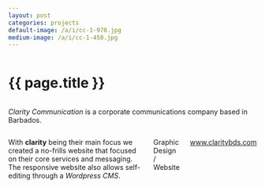 ```yaml
---
layout: post
categories: projects
default-image: /a/i/cc-1-970.jpg
medium-image: /a/i/cc-1-450.jpg
---
```

<div class="row">

  <div class="small-12 columns">
    <h1 class="project-title text-center">{{ page.title }}</h1>
  </div>

  <div class="small-12 medium-6 columns">
  <p class="lead"><i>Clarity Communication</i> is a corporate communications company based in Barbados.</p>
  </div>

  <div class="small-12 medium-6 columns">
  <p>With <b>clarity</b> being their main focus we created a no-frills website that focused on their core services and messaging. The responsive website also allows self-editing through a <i>Wordpress CMS</i>.
</p>
    <p class="head-font">Graphic Design / Website</p>
    <p class="head-font"><a href="http://www.claritybds.com" target="_blank">www.claritybds.com</a></p>
  </div>

  <div class="small-12 columns">
    <p><img data-interchange="[{{ site.url }}/a/i/cc-2-450.jpg, (default)], [{{ site.url }}/a/i/cc-2-970.jpg, (medium)]"></p>
    <p><img data-interchange="[{{ site.url }}/a/i/cc-3-450.jpg, (default)], [{{ site.url }}/a/i/cc-3-970.jpg, (medium)]"></p>
    <p><img data-interchange="[{{ site.url }}/a/i/cc-4-450.jpg, (default)], [{{ site.url }}/a/i/cc-4-970.jpg, (medium)]"></p>
  </div>

</div>